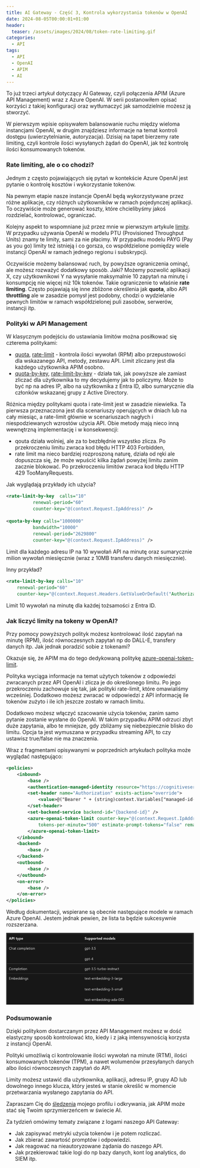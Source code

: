```yaml
---
title: AI Gateway - Część 3, Kontrola wykorzystania tokenów w OpenAI
date: 2024-08-05T00:00:01+01:00
header:
  teaser: /assets/images/2024/08/token-rate-limiting.gif
categories:
  - API
tags:
  - API
  - OpenAI
  - APIM
  - AI
---
```


To już trzeci artykuł dotyczący AI Gateway, czyli połączenia APIM (Azure API Management) wraz z Azure OpenAI. W serii postanowiłem opisać korzyści z takiej konfiguracji oraz wytłumaczyć jak samodzielnie możesz ją stworzyć.

W pierwszym wpisie opisywałem balansowanie ruchu między wieloma instancjami OpenAI, w drugim znajdziesz informacje na temat kontroli dostępu (uwierzytelnianie, autoryzacja). Dzisiaj na tapet bierzemy rate limiting, czyli kontrole ilości wysyłanych żądań do OpenAI, jak też kontrolę ilości konsumowanych tokenów.

### Rate limiting, ale o co chodzi?

Jednym z często pojawiających się pytań w kontekście Azure OpenAI jest pytanie o kontrolę kosztów i wykorzystanie tokenów.

Na pewnym etapie nasze instancje OpenAI będą wykorzystywane przez różne aplikacje, czy różnych użytkowników w ramach pojedynczej aplikacji. To oczywiście może generować koszty, które chcielibyśmy jakoś rozdzielać, kontrolować, ograniczać.

Kolejny aspekt to wspomniane już przez mnie w pierwszym artykule [limity](https://learn.microsoft.com/en-us/azure/ai-services/openai/quotas-limits#quotas-and-limits-reference). W przypadku używania OpenAI w modelu PTU (Provisioned Throughput Units) znamy te limity, sami za nie płacimy. W przypadku modelu PAYG (Pay as you go) limity też istnieją i co gorsza, co współdzielone pomiędzy wiele instancji OpenAI w ramach jednego regionu i subskrypcji.

Oczywiście możemy balansować ruch, by powyższe ograniczenia ominąć, ale możesz rozważyć dodatkowy sposób. Jaki? Możemy pozwolić aplikacji X, czy użytkownikowi Y na wysyłanie maksymalnie 10 zapytań na minutę i konsumpcję nie więcej niż 10k tokenów. Takie ograniczenie to właśnie **rate limiting**. Często pojawiają się inne zbliżone określenia jak **quota**, albo API **throttling** ale w zasadzie pomysł jest podobny, chodzi o wydzielanie pewnych limitów w ramach współdzielonej puli zasobów, serwerów, instancji itp.

### Polityki w API Management

W klasycznym podejściu do ustawiania limitów można posiłkować się czterema politykami:

- [quota](https://learn.microsoft.com/en-us/azure/api-management/quota-policy), [rate-limit](https://learn.microsoft.com/en-us/azure/api-management/rate-limit-policy) - kontrola ilości wywołań (RPM) albo przepustowości dla wskazanego API, metody, zestawu API. Limit zliczany jest dla każdego użytkownika APIM osobno.
- [quota-by-key](https://learn.microsoft.com/en-us/azure/api-management/quota-by-key-policy), [rate-limit-by-key](https://learn.microsoft.com/en-us/azure/api-management/rate-limit-by-key-policy) - działa tak, jak powyższe ale zamiast zliczać dla użytkownika to my decydujemy jak to policzymy. Może to być np na adres IP, albo na użytkownika z Entra ID, albo sumarycznie dla członków wskazanej grupy z Active Directory.

Różnica między politykami quota i rate-limit jest w zasadzie niewielka. Ta pierwsza przeznaczona jest dla scenariuszy operujących w dniach lub na cały miesiąc, a rate-limit głównie w scenariuszach nagłych i niespodziewanych wzrostów użycia API. Obie metody mają nieco inną wewnętrzną implementację i w konsekwencji:

- qouta działa wolniej, ale za to bezbłędnie wszystko zlicza. Po przekroczeniu limitu zwraca kod błędu HTTP 403 Forbidden,
- rate limit ma nieco bardziej rozproszoną naturę, działa od ręki ale dopuszcza się, że może wpuścić kilka żądań powyżej limitu zanim zacznie blokować. Po przekroczeniu limitów zwraca kod błędu HTTP 429 TooManyRequests.

Jak wyglądają przykłady ich użycia?

```xml
<rate-limit-by-key  calls="10"
          renewal-period="60"
          counter-key="@(context.Request.IpAddress)" />

<quota-by-key calls="1000000"
          bandwidth="10000"
          renewal-period="2629800"
          counter-key="@(context.Request.IpAddress)" />
```

Limit dla każdego adresu IP na 10 wywołań API na minutę oraz sumarycznie milion wywołań miesięcznie (wraz z 10MB transferu danych miesięcznie).

Inny przykład?

```xml
<rate-limit-by-key calls="10"
    renewal-period="60"
    counter-key="@(context.Request.Headers.GetValueOrDefault("Authorization","").AsJwt()?.Subject)" />
```

Limit 10 wywołań na minutę dla każdej tożsamości z Entra ID.

### Jak liczyć limity na tokeny w OpenAI?

Przy pomocy powyższych polityk możesz kontrolować ilość zapytań na minutę (RPM), ilość równoczesnych zapytań np do DALL-E, transfery danych itp. Jak jednak poradzić sobie z tokenami?

Okazuje się, że APIM ma do tego dedykowaną politykę [azure-openai-token-limit](https://learn.microsoft.com/en-us/azure/api-management/azure-openai-token-limit-policy).

Polityka wyciąga informacje na temat użytych tokenów z odpowiedzi zwracanych przez API OpenAI i zlicza je do określonego limitu. Po jego przekroczeniu zachowuje się tak, jak polityki rate-limit, które omawialiśmy wcześniej. Dodatkowo możesz zwracać w odpowiedzi z API informację ile tokenów zużyto i ile ich jeszcze zostało w ramach limitu.

Dodatkowo możesz włączyć szacowanie użycia tokenów, zanim samo pytanie zostanie wysłane do OpenAI. W takim przypadku APIM odrzuci zbyt duże zapytania, albo te mniejsze, gdy zbliżamy się niebezpiecznie blisko do limitu. Opcja ta jest wymuszana w przypadku streaming API, to czy ustawisz true/false nie ma znaczenia.

Wraz z fragmentami opisywanymi w poprzednich artykułach polityka może wyglądać następująco:

```xml
<policies>
    <inbound>
        <base />
        <authentication-managed-identity resource="https://cognitiveservices.azure.com" output-token-variable-name="managed-id-access-token" ignore-error="false" />
        <set-header name="Authorization" exists-action="override">
            <value>@("Bearer " + (string)context.Variables["managed-id-access-token"])</value>
        </set-header>
        <set-backend-service backend-id="{backend-id}" />
        <azure-openai-token-limit counter-key="@(context.Request.IpAddress)"
            tokens-per-minute="500" estimate-prompt-tokens="false" remaining-tokens-variable-name="remainingTokens">
        </azure-openai-token-limit>
    </inbound>
    <backend>
        <base />
    </backend>
    <outbound>
        <base />
    </outbound>
    <on-error>
        <base />
    </on-error>
</policies>
```

Według dokumentacji, wspierane są obecnie następujące modele w ramach Azure OpenAI. Jestem jednak pewien, że lista ta będzie sukcesywnie rozszerzana.

![Modele wspierane przez politykę azure-openai-token-limit](../assets/images/2024/08/models.png)

### Podsumowanie

Dzięki politykom dostarczanym przez API Management możesz w dość elastyczny sposób kontrolować kto, kiedy i z jaką intensywnością korzysta z instancji OpenAI.

Polityki umożliwią ci kontrolowanie ilości wywołań na minute (RTM), ilości konsumowanych tokenów (TPM), a nawet wolumenów przesyłanych danych albo ilości równoczesnych zapytań do API.

Limity możesz ustawić dla użytkownika, aplikacji, adresu IP, grupy AD lub dowolnego innego klucza, który jesteś w stanie określić w momencie przetwarzania wysłanego zapytania do API.

Zapraszam Cię do [śledzenia](https://www.linkedin.com/mynetwork/discovery-see-all/?usecase=PEOPLE_FOLLOWS&followMember=grabarz) mojego profilu i odkrywania, jak APIM może stać się Twoim sprzymierzeńcem w świecie AI.

Za tydzień omówimy tematy związane z logami naszego API Gateway:

- Jak zapisywać metryki użycia tokenów i je potem rozliczać.
- Jak zbierać zawartość promptów i odpowiedzi.
- Jak reagować na nieautoryzowane żądania do naszego API.
- Jak przekierować takie logi do np bazy danych, kont log analytics, do SIEM itp.
